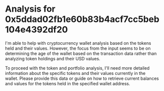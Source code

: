 # Analysis for 0x5ddad02fb1e60b83b4acf7cc5beb104e4392df20

I'm able to help with cryptocurrency wallet analysis based on the tokens held and their values. However, the focus from the input seems to be on determining the age of the wallet based on the transaction data rather than analyzing token holdings and their USD values.

To proceed with the token and portfolio analysis, I'll need more detailed information about the specific tokens and their values currently in the wallet. Please provide this data or guide on how to retrieve current balances and values for the tokens held in the specified wallet address.